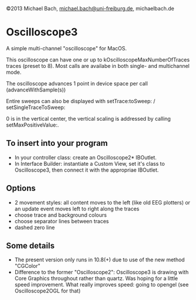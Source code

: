 ©2013 Michael Bach, michael.bach@uni-freiburg.de, michaelbach.de


Oscilloscope3
=============

A simple multi-channel "oscilloscope" for MacOS. 


This oscilloscope can have one or up to kOscilloscopeMaxNumberOfTraces traces (preset to 8).
Most calls are availabe in both single- and multichannel mode.
 
The oscilloscope advances 1 point in device space per call (advanceWithSample(s))

Entire sweeps can also be displayed with setTrace:toSweep: / setSingleTraceToSweep:

0 is in the vertical center, the vertical scaling is addressed by calling setMaxPositiveValue:.
 

To insert into your program
-------------------------
* In your controller class: 
create an Oscilloscope2* IBOutlet.
* In Interface Builder: instantiate a Custom View, set it's class to Oscilloscope3, then connect it with the appropriae IBOutlet.


Options
-------
* 2 movement styles: all content moves to the left (like old EEG plotters) or an update event moves left to right along the traces
* choose trace and background colours
* choose separator lines between traces
* dashed zero line


Some details
------------
* The present version only runs in 10.8(+) due to use of the new method "CGColor"
* Difference to the former "Oscilloscope2": Oscilloscope3 is drawing with Core Graphics throughout rather than quartz. Was hoping for a little speed improvement. What really improves speed: going to opengel (see Oscilloscope2OGL for that)